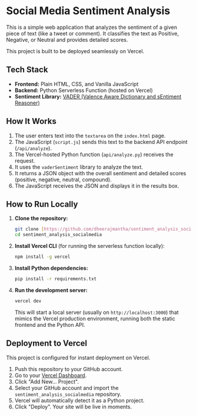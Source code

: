 ﻿# Social Media Sentiment Analysis

This is a simple web application that analyzes the sentiment of a given piece of text (like a tweet or comment). It classifies the text as Positive, Negative, or Neutral and provides detailed scores.

This project is built to be deployed seamlessly on Vercel.

## Tech Stack

* **Frontend:** Plain HTML, CSS, and Vanilla JavaScript
* **Backend:** Python Serverless Function (hosted on Vercel)
* **Sentiment Library:** [VADER (Valence Aware Dictionary and sEntiment Reasoner)](https://github.com/cjhutto/vaderSentiment)

## How It Works

1.  The user enters text into the `textarea` on the `index.html` page.
2.  The JavaScript (`script.js`) sends this text to the backend API endpoint (`/api/analyze`).
3.  The Vercel-hosted Python function (`api/analyze.py`) receives the request.
4.  It uses the `vaderSentiment` library to analyze the text.
5.  It returns a JSON object with the overall sentiment and detailed scores (positive, negative, neutral, compound).
6.  The JavaScript receives the JSON and displays it in the results box.

## How to Run Locally

1.  **Clone the repository:**
    ```bash
    git clone [https://github.com/dheerajmantha/sentiment_analysis_socialmedia.git](https://github.com/dheerajmantha/sentiment_analysis_socialmedia.git)
    cd sentiment_analysis_socialmedia
    ```

2.  **Install Vercel CLI** (for running the serverless function locally):
    ```bash
    npm install -g vercel
    ```

3.  **Install Python dependencies:**
    ```bash
    pip install -r requirements.txt
    ```

4.  **Run the development server:**
    ```bash
    vercel dev
    ```
    This will start a local server (usually on `http://localhost:3000`) that mimics the Vercel production environment, running both the static frontend and the Python API.

## Deployment to Vercel

This project is configured for instant deployment on Vercel.

1.  Push this repository to your GitHub account.
2.  Go to your [Vercel Dashboard](https://vercel.com/dashboard).
3.  Click "Add New... Project".
4.  Select your GitHub account and import the `sentiment_analysis_socialmedia` repository.
5.  Vercel will automatically detect it as a Python project.
6.  Click "Deploy". Your site will be live in moments.
